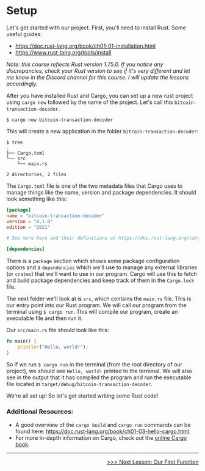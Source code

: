 # Setup

Let's get started with our project. First, you'll need to install Rust. Some useful guides:
* https://doc.rust-lang.org/book/ch01-01-installation.html
* https://www.rust-lang.org/tools/install

*Note: this course reflects Rust version 1.75.0. If you notice any discrepancies, check your Rust version to see if it's very different and let me know in the Discord channel for this course. I will update the lessons accordingly.*

After you have installed Rust and Cargo, you can set up a new rust project using `cargo new` followed by the name of the project. Let's call this `bitcoin-transaction-decoder`.

```console
$ cargo new bitcoin-transaction-decoder
```

This will create a new application in the folder `bitcoin-transaction-decoder`:
```console
$ tree
.
├── Cargo.toml
└── src
    └── main.rs

2 directories, 2 files
```

The `Cargo.toml` file is one of the two metadata files that Cargo uses to manage things like the name, version and package dependencies. It should look something like this:

```toml
[package]
name = "bitcoin-transaction-decoder"
version = "0.1.0"
edition = "2021"

# See more keys and their definitions at https://doc.rust-lang.org/cargo/reference/manifest.html

[dependencies]
```

There is a `package` section which shows some package configuration options and a `dependencies` which we'll use to manage any external libraries (or `crates`) that we'll want to use in our program. Cargo will use this to fetch and build package dependencies and keep track of them in the `Cargo.lock` file. 

The next folder we'll look at is `src`, which contains the `main.rs` file. This is our entry point into our Rust program. We will call our program from the terminal using `$ cargo run`. This will compile our program, create an executable file and then run it. 

Our `src/main.rs` file should look like this:
```rust
fn main() {
    println!("Hello, world!");
}
```

So if we run `$ cargo run` in the terminal (from the root directory of our project), we should see `Hello, world!` printed to the terminal. We will also see in the output that it has compiled the program and run the executable file located in `target/debug/bitcoin-transaction-decoder`.

We're all set up! So let's get started writing some Rust code!

### Additional Resources:
* A good overview of the `cargo build` and `cargo run` commands can be found here: https://doc.rust-lang.org/book/ch01-03-hello-cargo.html.
* For more in-depth information on Cargo, check out the [online Cargo book](https://doc.rust-lang.org/cargo/guide/why-cargo-exists.html).

----------------------------------------------------------------------------------------------------------------------------------------------------

<div>
    <p align="right"><a href="03_our_first_function.md">>>> Next Lesson: Our First Function</a></p>
</div>
